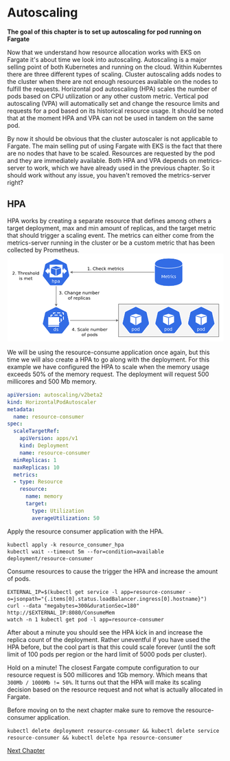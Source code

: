 # Autoscaling
**The goal of this chapter is to set up autoscaling for pod running on Fargate**

Now that we understand how resource allocation works with EKS on Fargate it's about time we look into autoscaling. Autoscaling is a major selling point of both Kubernetes and running on the cloud. Within Kuberntes there are three different types of scaling.
Cluster autoscaling adds nodes to the cluster when there are not enough resources available on the nodes to fulfill the requests.
Horizontal pod autoscaling (HPA) scales the number of pods based on CPU utilization or any other custom metric.
Vertical pod autoscaling (VPA) will automatically set and change the resource limits and requests for a pod based on its historical resource usage.
It should be noted that at the moment HPA and VPA can not be used in tandem on the same pod.

By now it should be obvious that the cluster autoscaler is not applicable to Fargate. The main selling put of using Fargate with EKS is the fact that there are no nodes that have to be scaled. Resources are requested by the pod and they are immediately available. Both HPA and VPA depends on metrics-server to work, which we have already used in the previous chapter. So it should work without any issue, you haven't removed the metrics-server right?

## HPA
HPA works by creating a separate resource that defines among others a target deployment, max and min amount of replicas, and the target metric that should trigger a scaling event. The metrics can either come from the metrics-server running in the cluster or be a custom metric that has been collected by Prometheus.
![hpa](../assets/hpa.png)

We will be using the resource-consume application once again, but this time we will also create a HPA to go along with the deployment. For this example we have configured the HPA to scale when the memory usage exceeds 50% of the memory request. The deployment will request 500 millicores and 500 Mb memory.
```yaml
apiVersion: autoscaling/v2beta2
kind: HorizontalPodAutoscaler
metadata:
  name: resource-consumer
spec:
  scaleTargetRef:
    apiVersion: apps/v1
    kind: Deployment
    name: resource-consumer
  minReplicas: 1
  maxReplicas: 10
  metrics:
  - type: Resource
    resource:
      name: memory
      target:
        type: Utilization
        averageUtilization: 50
```

Apply the resource consumer application with the HPA.
```shell
kubectl apply -k resource_consumer_hpa
kubectl wait --timeout 5m --for=condition=available deployment/resource-consumer
```

Consume resources to cause the trigger the HPA and increase the amount of pods.
```shell
EXTERNAL_IP=$(kubectl get service -l app=resource-consumer -o=jsonpath="{.items[0].status.loadBalancer.ingress[0].hostname}")
curl --data "megabytes=300&durationSec=180" http://$EXTERNAL_IP:8080/ConsumeMem
watch -n 1 kubectl get pod -l app=resource-consumer
```

After about a minute you should see the HPA kick in and increase the replica count of the deployment. Rather uneventful if you have used the HPA before, but the cool part is that this could scale forever (until the soft limit of 100 pods per region or the hard limit of 5000 pods per cluster).

Hold on a minute! The closest Fargate compute configuration to our resource request is 500 millicores and 1Gb memory. Which means that `300Mb / 1000Mb != 50%`. It turns out that the HPA will make its scaling decision based on the resource request and not what is actually allocated in Fargate.

Before moving on to the next chapter make sure to remove the resource-consumer application.
```shell
kubectl delete deployment resource-consumer && kubectl delete service resource-consumer && kubectl delete hpa resource-consumer
```

[Next Chapter](../5_limitations)
